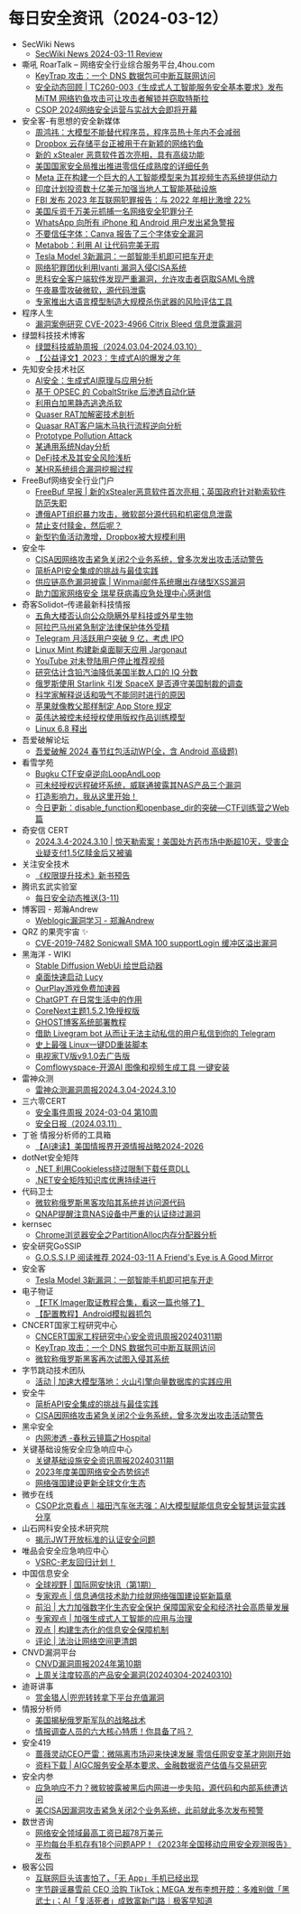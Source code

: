 # 每日安全资讯（2024-03-12）

- SecWiki News
  - [SecWiki News 2024-03-11 Review](http://www.sec-wiki.com/?2024-03-11)
- 嘶吼 RoarTalk – 网络安全行业综合服务平台,4hou.com
  - [KeyTrap 攻击：一个 DNS 数据包可中断互联网访问](https://www.4hou.com/posts/PK36)
  - [安全动态回顾 | TC260-003《生成式人工智能服务安全基本要求》发布   MiTM 网络钓鱼攻击可让攻击者解锁并窃取特斯拉](https://www.4hou.com/posts/m0r3)
  - [CSOP 2024网络安全运营与实战大会即将开幕](https://www.4hou.com/posts/lkq1)
- 安全客-有思想的安全新媒体
  - [周鸿祎：大模型不能替代程序员，程序员热十年内不会减弱](https://www.anquanke.com/post/id/293761)
  - [Dropbox 云存储平台正被用于在新颖的网络钓鱼](https://www.anquanke.com/post/id/293760)
  - [新的 xStealer 恶意软件首次亮相，具有高级功能](https://www.anquanke.com/post/id/293757)
  - [美国国家安全局推出推进零信任成熟度的详细任务](https://www.anquanke.com/post/id/293756)
  - [Meta 正在构建一个巨大的人工智能模型来为其视频生态系统提供动力](https://www.anquanke.com/post/id/293754)
  - [印度计划投资数十亿美元加强当地人工智能基础设施](https://www.anquanke.com/post/id/293749)
  - [FBI 发布 2023 年互联网犯罪报告：与 2022 年相比激增 22%](https://www.anquanke.com/post/id/293748)
  - [美国斥资千万美元抓捕一名网络安全犯罪分子](https://www.anquanke.com/post/id/293746)
  - [WhatsApp 向所有 iPhone 和 Android 用户发出紧急警报](https://www.anquanke.com/post/id/293743)
  - [不要信任字体：Canva 报告了三个字体安全漏洞](https://www.anquanke.com/post/id/293742)
  - [Metabob：利用 AI 让代码完美无瑕](https://www.anquanke.com/post/id/293740)
  - [Tesla Model 3新漏洞：一部智能手机即可把车开走](https://www.anquanke.com/post/id/293736)
  - [网络犯罪团伙利用Ivanti 漏洞入侵CISA系统](https://www.anquanke.com/post/id/293737)
  - [思科安全客户端软件发现严重漏洞，允许攻击者窃取SAML令牌](https://www.anquanke.com/post/id/293734)
  - [午夜暴雪攻破微软，源代码泄露](https://www.anquanke.com/post/id/293732)
  - [专家推出大语言模型制造大规模杀伤武器的风险评估工具](https://www.anquanke.com/post/id/293730)
- 程序人生
  - [漏洞案例研究 CVE-2023-4966 Citrix Bleed 信息泄露漏洞](http://programlife.net/2024/03/11/CVE-2023-4966-Citrix-Bleed/)
- 绿盟科技技术博客
  - [绿盟科技威胁周报（2024.03.04-2024.03.10）](https://blog.nsfocus.net/weeklyreport202410/)
  - [【公益译文】2023：生成式AI的爆发之年](https://blog.nsfocus.net/ai-2/)
- 先知安全技术社区
  - [AI安全：生成式AI原理与应用分析](https://xz.aliyun.com/t/14078)
  - [基于 OPSEC 的 CobaltStrike 后渗透自动化链](https://xz.aliyun.com/t/14076)
  - [利用白加黑静态逃逸杀软](https://xz.aliyun.com/t/14075)
  - [Quaser RAT加解密技术剖析](https://xz.aliyun.com/t/14074)
  - [Quasar RAT客户端木马执行流程逆向分析](https://xz.aliyun.com/t/14073)
  - [Prototype Pollution Attack](https://xz.aliyun.com/t/14072)
  - [某通用系统Nday分析](https://xz.aliyun.com/t/14071)
  - [DeFi技术及其安全风险浅析](https://xz.aliyun.com/t/14070)
  - [某HR系统组合漏洞挖掘过程](https://xz.aliyun.com/t/14069)
- FreeBuf网络安全行业门户
  - [FreeBuf 早报 | 新的xStealer恶意软件首次亮相；英国政府针对勒索软件防范失职](https://www.freebuf.com/news/393993.html)
  - [遭俄APT组织暴力攻击，微软部分源代码和机密信息泄露](https://www.freebuf.com/news/393940.html)
  - [禁止支付赎金，然后呢？](https://www.freebuf.com/news/393921.html)
  - [新型钓鱼活动激增，Dropbox被大规模利用](https://www.freebuf.com/news/393909.html)
- 安全牛
  - [CISA因网络攻击紧急关闭2个业务系统，曾多次发出攻击活动警告](https://www.aqniu.com/industry/102916.html)
  - [简析API安全集成的挑战与最佳实践](https://www.aqniu.com/industry/102913.html)
  - [供应链高危漏洞披露 | Winmail邮件系统曝出存储型XSS漏洞](https://www.aqniu.com/vendor/102908.html)
  - [助力国家网络安全 瑞星获病毒应急处理中心感谢信](https://www.aqniu.com/vendor/102904.html)
- 奇客Solidot–传递最新科技情报
  - [五角大楼否认向公众隐瞒外星科技或外星生物](https://www.solidot.org/story?sid=77566)
  - [阿拉巴马州紧急制定法律保护体外受精](https://www.solidot.org/story?sid=77565)
  - [Telegram 月活跃用户突破 9 亿，考虑 IPO](https://www.solidot.org/story?sid=77564)
  - [Linux Mint 构建新桌面聊天应用 Jargonaut](https://www.solidot.org/story?sid=77563)
  - [YouTube 对未登陆用户停止推荐视频](https://www.solidot.org/story?sid=77562)
  - [研究估计含铅汽油降低美国半数人口的 IQ 分数](https://www.solidot.org/story?sid=77561)
  - [俄罗斯使用 Starlink 引发 SpaceX 是否遵守美国制裁的调查](https://www.solidot.org/story?sid=77560)
  - [科学家解释说话和吸气不能同时进行的原因](https://www.solidot.org/story?sid=77559)
  - [苹果就像教父那样制定 App Store 规定](https://www.solidot.org/story?sid=77558)
  - [英伟达被控未经授权使用版权作品训练模型](https://www.solidot.org/story?sid=77557)
  - [Linux 6.8 释出](https://www.solidot.org/story?sid=77556)
- 吾爱破解论坛
  - [吾爱破解 2024 春节红包活动WP(全，含 Android 高级题)](https://mp.weixin.qq.com/s?__biz=MjM5Mjc3MDM2Mw==&mid=2651140210&idx=1&sn=0f3c8d79d823ad6dfd30b95fbd11be9b&chksm=bd50a0268a272930a694d989c02d58121311eabfddd56f63bd7be73ea316efa76872584c1bd2&scene=58&subscene=0#rd)
- 看雪学苑
  - [Bugku CTF安卓逆向LoopAndLoop](https://mp.weixin.qq.com/s?__biz=MjM5NTc2MDYxMw==&mid=2458545766&idx=1&sn=c5d4c769573620bc28eaae9100f2dd85&chksm=b18d5eec86fad7fa1c261ad8e810b81dbf26904351c4b371ef3231f011c7e5eebbc23d06dc06&scene=58&subscene=0#rd)
  - [可未经授权远程破坏系统，威联通披露其NAS产品三个漏洞](https://mp.weixin.qq.com/s?__biz=MjM5NTc2MDYxMw==&mid=2458545766&idx=2&sn=e8896921407797229cfc38f89a1358dd&chksm=b18d5eec86fad7fa6e2330ecda6a34d0d16b9b652d3ddb882f06038e7ba7d0cf7f5d5fd30ba9&scene=58&subscene=0#rd)
  - [打造影响力，我从这里开始！](https://mp.weixin.qq.com/s?__biz=MjM5NTc2MDYxMw==&mid=2458545766&idx=3&sn=cf325b3c221d98f3594f03dd3bf01382&chksm=b18d5eec86fad7faa39ba7b2693e54428965724dc68aaf54966bed7a86971147e4e647eb5584&scene=58&subscene=0#rd)
  - [今日更新：disable_function和openbase_dir的突破—CTF训练营之Web篇](https://mp.weixin.qq.com/s?__biz=MjM5NTc2MDYxMw==&mid=2458545766&idx=4&sn=3ab03ee2794a940dc4dbf76ee8c13f54&chksm=b18d5eec86fad7fa8ddfbd46f9e899b574879657a1aaa0a7ea8cd54c4f4b7e4fb8e37238ad9a&scene=58&subscene=0#rd)
- 奇安信 CERT
  - [2024.3.4-2024.3.10 | 惊天勒索案！美国处方药市场中断超10天，受害企业疑支付1.5亿赎金后又被骗](https://mp.weixin.qq.com/s?__biz=MzU5NDgxODU1MQ==&mid=2247500583&idx=1&sn=c64e2688ee9e2de54e331b4144477f50&chksm=fe79e7bfc90e6ea9655386a157be12ee6712990b63a0bdd158db3063f778f857d250d013115e&scene=58&subscene=0#rd)
- 关注安全技术
  - [《权限提升技术》新书预告](https://mp.weixin.qq.com/s?__biz=MzA4MDMwMjQ3Mg==&mid=2651868718&idx=1&sn=66ff748f8a654fb9222ded76627bd757&chksm=8442b6c9b3353fdfa910274033a71c6a67cc4a69d17e73079a87590ac4226669f18b1ae26af3&scene=58&subscene=0#rd)
- 腾讯玄武实验室
  - [每日安全动态推送(3-11)](https://mp.weixin.qq.com/s?__biz=MzA5NDYyNDI0MA==&mid=2651959551&idx=1&sn=1c41618d15c8a9bc0a66d6117a695a4d&chksm=8baed060bcd959763d4456a82e2d233182e83cd66599018c4b6c1a15fc74950a9a1b37db775a&scene=58&subscene=0#rd)
- 博客园 - 郑瀚Andrew
  - [Weblogic漏洞学习 - 郑瀚Andrew](https://www.cnblogs.com/LittleHann/p/18065672)
- QRZ 的果壳宇宙 ✨
  - [CVE-2019-7482 Sonicwall SMA 100 supportLogin 缓冲区溢出漏洞](https://5ec.top/0a-vulns/SonicWall/CVE-2019-7482)
- 黑海洋 - WIKI
  - [Stable Diffusion WebUi 绘世启动器](https://blog.upx8.com/4106)
  - [桌面快速启动 Lucy](https://blog.upx8.com/4105)
  - [OurPlay游戏免费加速器](https://blog.upx8.com/4107)
  - [ChatGPT 在日常生活中的作用](https://blog.upx8.com/4104)
  - [CoreNext主题1.5.2.1免授权版](https://blog.upx8.com/4103)
  - [GHOST博客系统部署教程](https://blog.upx8.com/4102)
  - [借助 Livegram bot 从而让无法主动私信的用户私信到你的 Telegram](https://blog.upx8.com/4101)
  - [史上最强 Linux一键DD重装脚本](https://blog.upx8.com/4100)
  - [电视家TV版v9.1.0去广告版](https://blog.upx8.com/4099)
  - [Comflowyspace-开源AI 图像和视频生成工具 一键安装](https://blog.upx8.com/4098)
- 雷神众测
  - [雷神众测漏洞周报2024.3.04-2024.3.10](https://mp.weixin.qq.com/s?__biz=MzI0NzEwOTM0MA==&mid=2652502821&idx=1&sn=a726d1e7d0fd5858ea4a02fd1552c50f&chksm=f2585896c52fd18007fb23447f3c3be858e7263b092635d5dea25377bc8fd7158f4340e9f9fb&scene=58&subscene=0#rd)
- 三六零CERT
  - [安全事件周报 2024-03-04 第10周](https://mp.weixin.qq.com/s?__biz=MzU5MjEzOTM3NA==&mid=2247504048&idx=1&sn=cee2a91b693a797f564fe9cce57b0aa8&chksm=fe26d5b1c9515ca77ec241793a9728e614c4f55a7bb27269a178427b5c96bd4959f9b043b982&scene=58&subscene=0#rd)
  - [安全日报（2024.03.11）](https://mp.weixin.qq.com/s?__biz=MzU5MjEzOTM3NA==&mid=2247504048&idx=2&sn=2b0bec0af58eb8cb6a5c72b02bb7af59&chksm=fe26d5b1c9515ca7421db3507e1c60679bbdf9b5aa19e446092302a2b3a83117fe433d1249d2&scene=58&subscene=0#rd)
- 丁爸 情报分析师的工具箱
  - [【AI速读】美国情报界开源情报战略2024-2026](https://mp.weixin.qq.com/s?__biz=MzI2MTE0NTE3Mw==&mid=2651142623&idx=1&sn=af77c47094544a5bea887429902ff7f2&chksm=f1af4ee5c6d8c7f31c226f922b499fd36be0c4f475658f03508acb57f2b01409f2546b79f260&scene=58&subscene=0#rd)
- dotNet安全矩阵
  - [.NET 利用Cookieless绕过限制下载任意DLL](https://mp.weixin.qq.com/s?__biz=MzUyOTc3NTQ5MA==&mid=2247491005&idx=1&sn=9952e3264d5e55e2aaac3f79639643fb&chksm=fa5ab350cd2d3a46af3ca329f4d5b8808354b612b299398ff70cf035a95c2d24e51657f49747&scene=58&subscene=0#rd)
  - [.NET安全矩阵知识库优惠持续进行](https://mp.weixin.qq.com/s?__biz=MzUyOTc3NTQ5MA==&mid=2247491005&idx=2&sn=3a47df02493cdc0aa029a61a91052e77&chksm=fa5ab350cd2d3a467a0e147a8dd1428fbfc893224a96a6474dacddc661625c6077b906954166&scene=58&subscene=0#rd)
- 代码卫士
  - [微软称俄罗斯黑客攻陷其系统并访问源代码](https://mp.weixin.qq.com/s?__biz=MzI2NTg4OTc5Nw==&mid=2247519033&idx=1&sn=4b451ebdf9eb438eba28b9708c823558&chksm=ea94ba53dde333458c3a04a16ddc909b5e5a99ce3a07e276692c33865f882f18224ab48d7677&scene=58&subscene=0#rd)
  - [QNAP提醒注意NAS设备中严重的认证绕过漏洞](https://mp.weixin.qq.com/s?__biz=MzI2NTg4OTc5Nw==&mid=2247519033&idx=2&sn=59f095fb0e0636ab2257aaf9cc7d7e27&chksm=ea94ba53dde333458f33894831a44c39ac69f925de1b9e7262ba526c9c4ebe0f113e84a4f2e5&scene=58&subscene=0#rd)
- kernsec
  - [Chrome浏览器安全之PartitionAlloc内存分配器分析](https://mp.weixin.qq.com/s?__biz=Mzg4NjU1NDU4MA==&mid=2247483827&idx=1&sn=e0df8e57dba39d003d2458b83af41744&chksm=cf96ab08f8e1221ea93b83c5c6447b84174c3d91ef661c7234b829012a1dcaafdaf645b310a3&scene=58&subscene=0#rd)
- 安全研究GoSSIP
  - [G.O.S.S.I.P 阅读推荐 2024-03-11 A Friend's Eye is A Good Mirror](https://mp.weixin.qq.com/s?__biz=Mzg5ODUxMzg0Ng==&mid=2247497477&idx=1&sn=c37b3583a7d039dd2fac01af4309d905&chksm=c063d9dcf71450caf1bea1df4953d242a9135017a06c110ee17fa527daba747ba09b6444b973&scene=58&subscene=0#rd)
- 安全客
  - [Tesla Model 3新漏洞：一部智能手机即可把车开走](https://mp.weixin.qq.com/s?__biz=MzA5ODA0NDE2MA==&mid=2649786278&idx=1&sn=d11d3cdb95c15f5ab540492a77b1dd83&chksm=8893b7c9bfe43edf5a45b90af35d19070b027b86e8ab50bcb1e70416bb8215cdbf71cdcd46cc&scene=58&subscene=0#rd)
- 电子物证
  - [【FTK Imager取证教程合集，看这一篇也够了】](https://mp.weixin.qq.com/s?__biz=MzAwNDcwMDgzMA==&mid=2651047003&idx=1&sn=1fab0a9b884c546bfe35acf8e08f56ce&chksm=80d08baab7a702bcdf0a88a3d99adc760e2e51980353ae3cd9deb30fbc861d6bb588cb6357e9&scene=58&subscene=0#rd)
  - [【配置教程】Android模拟器抓包](https://mp.weixin.qq.com/s?__biz=MzAwNDcwMDgzMA==&mid=2651047003&idx=2&sn=76bfc703e3173b8b7061f68e027679ba&chksm=80d08baab7a702bc53e20c0d0b4e825c6babb3c51597d417b2e13eea289cda1fa71f1ba6a857&scene=58&subscene=0#rd)
- CNCERT国家工程研究中心
  - [CNCERT国家工程研究中心安全资讯周报20240311期](https://mp.weixin.qq.com/s?__biz=MzUzNDYxOTA1NA==&mid=2247543369&idx=1&sn=9023afaddc0bcd67cd91661567a4922e&chksm=fa939c88cde4159edea2301a2d30475c57da82b83c4fe38344f9fd08423349bafad808bd0dc6&scene=58&subscene=0#rd)
  - [KeyTrap 攻击：一个 DNS 数据包可中断互联网访问](https://mp.weixin.qq.com/s?__biz=MzUzNDYxOTA1NA==&mid=2247543369&idx=2&sn=333a38e902a1c8d99c2d77fdd53a76c5&chksm=fa939c88cde4159eba1a3c812e6b773e64014083fd1850082f8d9947e277fe361adb1e02f97a&scene=58&subscene=0#rd)
  - [微软称俄罗斯黑客再次试图入侵其系统](https://mp.weixin.qq.com/s?__biz=MzUzNDYxOTA1NA==&mid=2247543369&idx=3&sn=00d8140fa0797a24f016454f97990a55&chksm=fa939c88cde4159e469a38e8b6d3826ef53a8c76ac5ad0b04d464fc00b3ef1e936b14ca42282&scene=58&subscene=0#rd)
- 字节跳动技术团队
  - [活动 | 加速大模型落地：火山引擎向量数据库的实践应用](https://mp.weixin.qq.com/s?__biz=MzI1MzYzMjE0MQ==&mid=2247505966&idx=1&sn=8a2e50b6d70638fff05356825901030e&chksm=e9d313ccdea49ada1ebb8a4fc16ded0cba0e54e0a40af62d3c78c31a46358fadd5dd4e46836f&scene=58&subscene=0#rd)
- 安全牛
  - [简析API安全集成的挑战与最佳实践](https://mp.weixin.qq.com/s?__biz=MjM5Njc3NjM4MA==&mid=2651128381&idx=1&sn=65db6d6b756290edd3d1238beb08be65&chksm=bd15b2ee8a623bf88e7f98be6556bb4392e6b67dc36cabdf95746fb796327f4dc46976df292a&scene=58&subscene=0#rd)
  - [CISA因网络攻击紧急关闭2个业务系统，曾多次发出攻击活动警告](https://mp.weixin.qq.com/s?__biz=MjM5Njc3NjM4MA==&mid=2651128381&idx=2&sn=4d58d82c05341f5b9e52bffddf9a4975&chksm=bd15b2ee8a623bf8b5980f0f4886c68c1f6b4d3161b600677c83681ddb13771b38499a89b828&scene=58&subscene=0#rd)
- 黑伞安全
  - [内网渗透 -春秋云镜篇之Hospital](https://mp.weixin.qq.com/s?__biz=MzU0MzkzOTYzOQ==&mid=2247488863&idx=1&sn=04d056ca2c2f3f890ffd41de063cd082&chksm=fb029807cc751111aac0919b3f77375523721081d8dff6f50bec43b07b51f4ee8374fbf48365&scene=58&subscene=0#rd)
- 关键基础设施安全应急响应中心
  - [关键基础设施安全资讯周报20240311期](https://mp.weixin.qq.com/s?__biz=MzkyMzAwMDEyNg==&mid=2247542680&idx=1&sn=4f1eb2be7760a1c68dcefd3f4d93c063&chksm=c1e9abc9f69e22df5db21dba5a8f7113c4fbf0295ec494cda107d08250c7a542be6b965b1e5b&scene=58&subscene=0#rd)
  - [2023年度美国网络安全态势综述](https://mp.weixin.qq.com/s?__biz=MzkyMzAwMDEyNg==&mid=2247542680&idx=2&sn=1cb7fbe66c75a719f552b15a8a23c57b&chksm=c1e9abc9f69e22df1c967290d302ed07b15d3a9ccb9a8a9cacc7e7d78c3427ced41e0ba89f60&scene=58&subscene=0#rd)
  - [网络强国建设更新全球文化生态](https://mp.weixin.qq.com/s?__biz=MzkyMzAwMDEyNg==&mid=2247542680&idx=3&sn=86ae5d69a1f44d4c124f6e8d9e5885ce&chksm=c1e9abc9f69e22dff10f4c563e62722a06beab405bf5b3ae58f9d7b639a553f8f161b66bbaed&scene=58&subscene=0#rd)
- 微步在线
  - [CSOP北京看点｜福田汽车张志强：AI大模型赋能信息安全智慧运营实践分享](https://mp.weixin.qq.com/s?__biz=MzI5NjA0NjI5MQ==&mid=2650180541&idx=1&sn=443c11ed9134013a6c1a45655c15ded2&chksm=f4487001c33ff9178222a0f41548088a35580ae4c5afe46c061c7b816803da244284a67574ae&scene=58&subscene=0#rd)
- 山石网科安全技术研究院
  - [揭示JWT开放标准的认证安全问题](https://mp.weixin.qq.com/s?__biz=MzUzMDUxNTE1Mw==&mid=2247505129&idx=1&sn=0d789b4180e50c1dc73fb94f807d0170&chksm=fa520157cd2588417e3925eb9f522041dbdbe5e251cb3baac42b743d2f31e904842a50976958&scene=58&subscene=0#rd)
- 唯品会安全应急响应中心
  - [VSRC-老友回归计划！](https://mp.weixin.qq.com/s?__biz=MzI5ODE0ODA5MQ==&mid=2652281639&idx=1&sn=f789e6cb5e36bcfcc9a55ac746172542&chksm=f74872b3c03ffba5cd225b5c5e6179103e6b76549f0add418b4d005f3291fda40286d7594619&scene=58&subscene=0#rd)
- 中国信息安全
  - [全球视野 | 国际网安快讯（第1期）](https://mp.weixin.qq.com/s?__biz=MzA5MzE5MDAzOA==&mid=2664206949&idx=1&sn=21477c6396625805ebd67b1dd85b9889&chksm=8b59909cbc2e198a1b4805e3c734a532e85dad8b672689329d860dced54a6fc573d9d2e2a872&scene=58&subscene=0#rd)
  - [专家观点 | 信息通信技术助力绘就网络强国建设崭新篇章](https://mp.weixin.qq.com/s?__biz=MzA5MzE5MDAzOA==&mid=2664206949&idx=2&sn=98387bb0c422449991f13e4f8e89f004&chksm=8b59909cbc2e198a82e3c67996cc92f0b8184358c0ca1ba5c4063a3e78d5b05923955b8c1f04&scene=58&subscene=0#rd)
  - [前沿 | 大力加强数字化生态安全保护 保障国家安全和经济社会高质量发展](https://mp.weixin.qq.com/s?__biz=MzA5MzE5MDAzOA==&mid=2664206949&idx=3&sn=dca756534f4d82c2c955ece28b6d6c9d&chksm=8b59909cbc2e198aa91afd5e39bc69ef525d968d43b960990f8cb6e22cb5fae744e183809636&scene=58&subscene=0#rd)
  - [专家观点 | 加强生成式人工智能的应用与治理](https://mp.weixin.qq.com/s?__biz=MzA5MzE5MDAzOA==&mid=2664206949&idx=4&sn=a4b8b558079eebfcb59c384e1eeb5b40&chksm=8b59909cbc2e198a7a2fb6c4c4f1591221bb1babbf855ab22169286a0534680bba52ebb218e2&scene=58&subscene=0#rd)
  - [观点 | 构建生态化的信息安全保障机制](https://mp.weixin.qq.com/s?__biz=MzA5MzE5MDAzOA==&mid=2664206949&idx=5&sn=0b698fb70ad53a230bcc6431daa38b1d&chksm=8b59909cbc2e198aca7f9531597cdf911d4bb2f78fa8efdc8e9348d87f8d4f0c574ea292a250&scene=58&subscene=0#rd)
  - [评论 | 法治让网络空间更清朗](https://mp.weixin.qq.com/s?__biz=MzA5MzE5MDAzOA==&mid=2664206949&idx=6&sn=4a0f2f40f78a7f4600f65601ad7eaa57&chksm=8b59909cbc2e198ac4bcca8d3b668967333f286ef829c9a0db35cfb7d3bb5fcf83913d395a26&scene=58&subscene=0#rd)
- CNVD漏洞平台
  - [CNVD漏洞周报2024年第10期](https://mp.weixin.qq.com/s?__biz=MzU3ODM2NTg2Mg==&mid=2247494511&idx=1&sn=c2014a6e9946e9288a0336fdf1b17626&chksm=fd74dba6ca0352b0696487c028c3c8786ce67b52f8d32a2a84ccccb8e5520b89595654bc4866&scene=58&subscene=0#rd)
  - [上周关注度较高的产品安全漏洞(20240304-20240310)](https://mp.weixin.qq.com/s?__biz=MzU3ODM2NTg2Mg==&mid=2247494511&idx=2&sn=683c1634af28cd4d91c8ef9f277548cf&chksm=fd74dba6ca0352b0626f92e177419ce851c41135e19e361b5ed1622e2d00e8034dfe701c8a88&scene=58&subscene=0#rd)
- 迪哥讲事
  - [赏金猎人|兜兜转转拿下平台充值漏洞](https://mp.weixin.qq.com/s?__biz=MzIzMTIzNTM0MA==&mid=2247493821&idx=1&sn=cf922b9c1823334936a8be709bac6e60&chksm=e8a5e2dedfd26bc84456d5e381b47cd8c217b01385ac153d9bc980f6efd3a0fd73a832b34400&scene=58&subscene=0#rd)
- 情报分析师
  - [美国揭秘俄罗斯军队的战略战术](https://mp.weixin.qq.com/s?__biz=MzA3Mjc1MTkwOA==&mid=2650546851&idx=1&sn=01f33227f2e35b2e2126e6f5fc49da53&chksm=87110ce8b06685fea64bbede54419801ee355b17b0c970e50f2218de63ed151dd5e7d84d1bab&scene=58&subscene=0#rd)
  - [情报调查人员的六大核心特质！你具备了吗？](https://mp.weixin.qq.com/s?__biz=MzA3Mjc1MTkwOA==&mid=2650546851&idx=2&sn=44c56535443a14cbebfbe4f09358492e&chksm=87110ce8b06685fef4c3453edbd75dae1aa88c759cc96fe1c99f0ffe37bcabb0e37449e75663&scene=58&subscene=0#rd)
- 安全419
  - [蔷薇灵动CEO严雷：微隔离市场迎来快速发展 零信任网安变革才刚刚开始](https://mp.weixin.qq.com/s?__biz=MzUyMDQ4OTkyMg==&mid=2247538395&idx=1&sn=7a5d00fffb8cd2b29ee0b85736243e9b&chksm=f9eb8876ce9c016092bc10d9e37378d5bd27764914f1d67d79215a03bfb2848bf1af9a1fb98b&scene=58&subscene=0#rd)
  - [资料下载 | AIGC服务安全基本要求、金融数据资产估值与交易研究](https://mp.weixin.qq.com/s?__biz=MzUyMDQ4OTkyMg==&mid=2247538395&idx=2&sn=7f55033cbb9a0f202a16396c6a3ff892&chksm=f9eb8876ce9c0160cc38f4e7dfb5ceead3251b259ba74e07a859170ffd8961557bfaa6bbd534&scene=58&subscene=0#rd)
- 安全内参
  - [应急响应不力？微软披露被黑后内网进一步失陷，源代码和内部系统遭访问](https://mp.weixin.qq.com/s?__biz=MzI4NDY2MDMwMw==&mid=2247511165&idx=1&sn=fb972ef334bf5ea4def5daa618a7af3b&chksm=ebfaeb5ddc8d624b4fb7a42d070521cddb68ebd1c00b9cb863aec6f4190fca9285df991940b3&scene=58&subscene=0#rd)
  - [美CISA因漏洞攻击紧急关闭2个业务系统，此前就此多次发布预警](https://mp.weixin.qq.com/s?__biz=MzI4NDY2MDMwMw==&mid=2247511165&idx=2&sn=e80c8e6bb5c755f5cac73eb229bf9601&chksm=ebfaeb5ddc8d624bd2e40d59b2b1f119658c556f6380e4775f043c0b94c7287ae0d533c610fe&scene=58&subscene=0#rd)
- 数世咨询
  - [网络安全领域最高工资已超78万美元](https://mp.weixin.qq.com/s?__biz=MzkxNzA3MTgyNg==&mid=2247509492&idx=1&sn=81091ed4a3aaf779dd0f40c786e26e61&chksm=c144d749f6335e5fa491e2201475f364a74eb5ad37b99b4afacbc814cda3155a57387720e1fc&scene=58&subscene=0#rd)
  - [平均每台手机存有18个问题APP！《2023年全国移动应用安全观测报告》发布](https://mp.weixin.qq.com/s?__biz=MzkxNzA3MTgyNg==&mid=2247509492&idx=2&sn=2481adf02886b7c159147d2671652b46&chksm=c144d749f6335e5faae9ec3d50ef07fdde5487b1747dc57ab74e475cbfa4c77bd3cff9ebd901&scene=58&subscene=0#rd)
- 极客公园
  - [互联网巨头该害怕了，「无 App」手机已经出现](https://mp.weixin.qq.com/s?__biz=MTMwNDMwODQ0MQ==&mid=2653035812&idx=1&sn=9497c5f49c47f2bf09f3c574e32a0aed&chksm=7e5760924920e98480df7358a4793ae2739c8be999a628ed371c7ae91850165413ccd810e8e8&scene=58&subscene=0#rd)
  - [字节辟谣暴雪前 CEO 洽购 TikTok；MEGA 发布李想开腔：多难别做「黑武士」；AI「复活死者」成致富新门路｜极客早知道](https://mp.weixin.qq.com/s?__biz=MTMwNDMwODQ0MQ==&mid=2653035780&idx=1&sn=f02691795cc9d8cef36c0b9850bcbd6b&chksm=7e5760b24920e9a4f7328c607d7abbb48889b4a63a5711627a9d68266ec7eee6b1d08dbcfc60&scene=58&subscene=0#rd)
